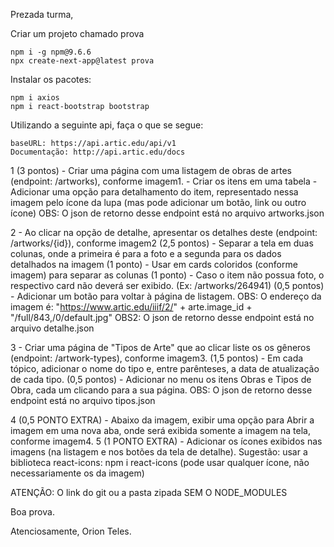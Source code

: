 Prezada turma,

Criar um projeto chamado prova

    npm i -g npm@9.6.6
    npx create-next-app@latest prova

Instalar os pacotes:

    npm i axios
    npm i react-bootstrap bootstrap

Utilizando a seguinte api, faça o que se segue:

    baseURL: https://api.artic.edu/api/v1
    Documentação: http://api.artic.edu/docs

1 (3 pontos) - Criar uma página com uma listagem de obras de artes (endpoint: /artworks), conforme imagem1. - Criar os itens em uma tabela - Adicionar uma opção para detalhamento do item, representado nessa imagem pelo ícone da lupa (mas pode adicionar um botão, link ou outro ícone)
OBS: O json de retorno desse endpoint está no arquivo artworks.json

2 - Ao clicar na opção de detalhe, apresentar os detalhes deste (endpoint: /artworks/{id}), conforme imagem2
(2,5 pontos) - Separar a tela em duas colunas, onde a primeira é para a foto e a segunda para os dados detalhados na imagem
(1 ponto) - Usar em cards coloridos (conforme imagem) para separar as colunas
(1 ponto) - Caso o item não possua foto, o respectivo card não deverá ser exibido. (Ex: /artworks/264941)
(0,5 pontos) - Adicionar um botão para voltar à página de listagem.
OBS: O endereço da imagem é: "https://www.artic.edu/iiif/2/&quot; + arte.image_id + "/full/843,/0/default.jpg"
OBS2: O json de retorno desse endpoint está no arquivo detalhe.json

3 - Criar uma página de "Tipos de Arte" que ao clicar liste os os gêneros (endpoint: /artwork-types), conforme imagem3.
(1,5 pontos) - Em cada tópico, adicionar o nome do tipo e, entre parênteses, a data de atualização de cada tipo.
(0,5 pontos) - Adicionar no menu os itens Obras e Tipos de Obra, cada um clicando para a sua página.
OBS: O json de retorno desse endpoint está no arquivo tipos.json

4 (0,5 PONTO EXTRA) - Abaixo da imagem, exibir uma opção para Abrir a imagem em uma nova aba, onde será exibida somente a imagem na tela, conforme imagem4.
5 (1 PONTO EXTRA) - Adicionar os ícones exibidos nas imagens (na listagem e nos botões da tela de detalhe). Sugestão: usar a biblioteca react-icons: npm i react-icons (pode usar qualquer ícone, não necessariamente os da imagem)

ATENÇÃO: O link do git ou a pasta zipada SEM O NODE_MODULES

Boa prova.

Atenciosamente,
Orion Teles.
